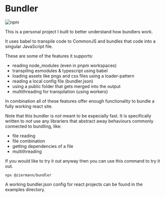 # Bundler

![npm](https://img.shields.io/npm/dt/%40ziermann/bundler?logo=npm&label&color=333&link=https%3A%2F%2Fwww.npmjs.com%2Fpackage%2F%40ziermann%2Fbundler)

This is a personal project I built to better understand how bundlers work.

It uses babel to transpile code to CommonJS and bundles that code into a singular JavaScript file.

These are some of the features it supports:

- reading node_modules (even in pnpm workspaces)
- transpiling esmodules & typescript using babel
- loading assets like pngs and css files using a loader-pattern
- reading a local config file (bundler.json)
- using a public folder that gets merged into the output
- multithreading for transpilation (using workers)

In combination all of these features offer enough functionality to bundle a fully working react site.

Note that this bundler is _not_ meant to be especially fast.
It is specifically written to _not_ use any librariers that abstract away behaviours commonly connected to bundling, like:

- file reading
- file combination
- getting dependencies of a file
- multithreading

If you would like to try it out anyway then you can use this command to try it out.

`npx @ziermann/bundler`

A working bundler.json config for react projects can be found in the examples directory.
